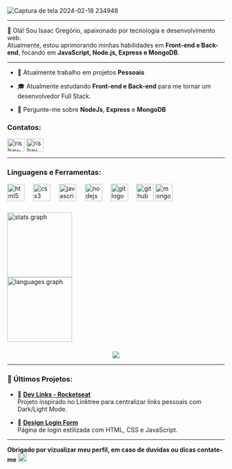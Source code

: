 ![Captura de tela 2024-02-18 234948](https://github.com/user-attachments/assets/dcbcc158-bdc7-4726-8c67-71b25e620c33)

---
🚀 Olá! Sou Isaac Gregório, apaixonado por tecnologia e desenvolvimento web.  
Atualmente, estou aprimorando minhas habilidades em **Front-end e Back-end**, focando em **JavaScript, Node.js, Express e MongoDB**.

---

- 🔭 Atualmente trabalho em projetos **Pessoais**

- 🎓 Atualmente estudando **Front-end e Back-end** para me tornar um desenvolvedor Full Stack.

- 💬 Pergunte-me sobre **NodeJs**, **Express** e **MongoDB**


<h3 align="left">Contatos:</h3>
<p align="left">
<a href="https://www.linkedin.com/in/isaac-greg%C3%B3rio-5a5571197/" target="blank"><img align="center" src="https://raw.githubusercontent.com/rahuldkjain/github-profile-readme-generator/master/src/images/icons/Social/linked-in-alt.svg" alt="rishav-chanda-b89a791b3" height="30" width="40" /></a>
<a href="https://www.instagram.com/isaac.ggr/" target="blank"><img align="center" src="https://raw.githubusercontent.com/rahuldkjain/github-profile-readme-generator/master/src/images/icons/Social/instagram.svg" alt="rishav_chanda" height="30" width="40" /></a>
</p>

-------

<h3 align="left">Linguagens e Ferramentas:</h3>

<div align="left">
  <img src="https://cdn.jsdelivr.net/gh/devicons/devicon/icons/html5/html5-original.svg" height="40" alt="html5 logo"  />
  <img width="12" />
  <img src="https://cdn.jsdelivr.net/gh/devicons/devicon/icons/css3/css3-original.svg" height="40" alt="css3 logo"  />
  <img width="12" />
  <img src="https://cdn.jsdelivr.net/gh/devicons/devicon/icons/javascript/javascript-original.svg" height="40" alt="javascript logo"  />
  <img width="12" />
  <img src="https://cdn.jsdelivr.net/gh/devicons/devicon/icons/nodejs/nodejs-original.svg" height="40" alt="nodejs logo"  />
  <img width="12" />
  <img src="https://cdn.jsdelivr.net/gh/devicons/devicon/icons/git/git-original.svg" height="40" alt="git logo"  />
  <img width="12" />
  <img src="https://cdn.jsdelivr.net/gh/devicons/devicon/icons/github/github-original.svg" height="40" alt="github logo"  />
  <img src="https://cdn.jsdelivr.net/gh/devicons/devicon/icons/mongodb/mongodb-original.svg" height="40" alt="mongodb logo"  />

</div>

###

<div align="left">
  <img src="https://github-readme-stats.vercel.app/api?username=isaacggr&hide_title=false&hide_rank=false&show_icons=true&include_all_commits=true&count_private=true&disable_animations=false&theme=dark&hide&locale=en&hide_border=false&order=1" height="150" alt="stats graph"  /><br>
  <img src="https://github-readme-stats.vercel.app/api/top-langs?username=isaacggr&locale=pt-br&hide_title=false&layout=compact&card_width=320&langs_count=5&theme=dark&hide_old_blurple&hide_border=false&order=2" height="150" alt="languages graph"  />
</div>

###

<div align="center">
  <img src="https://visitor-badge.laobi.icu/badge?page_id=isaacggr.isaacggr&"  />
</div>

-----

### 🚀 Últimos Projetos:
- 🔗 **[Dev Links - Rocketseat](https://github.com/isaacggr/Links-Isaac)**  
  Projeto inspirado no Linktree para centralizar links pessoais com Dark/Light Mode.  
  
- 🔑 **[Design Login Form](https://github.com/isaacggr/Login-Form)**  
  Página de login estilizada com HTML, CSS e JavaScript.  


---

 **Obrigado por vizualizar meu perfil, em caso de duvidas ou dicas contate-me** <img src="https://img.shields.io/static/v1?message=LinkedIn&logo=linkedin&label=&color=0077B5&logoColor=white&labelColor=&style=for-the-badge" height="20" alt="linkedin logo"/>
